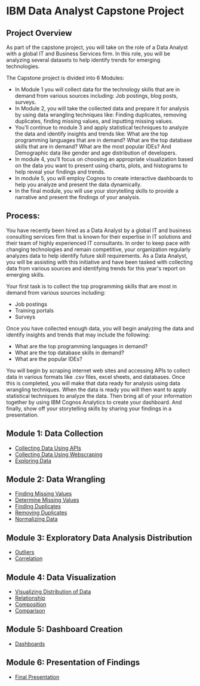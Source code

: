 # IBM Data Analyst Capstone Project

## Project Overview

As part of the capstone project, you will take on the role of a Data Analyst with a global IT and Business Services firm. In this role, you will be analyzing several datasets to help identify trends for emerging technologies. 

The Capstone project is divided into 6 Modules:
* In Module 1 you will collect data for the technology skills that are in demand from various sources including: Job postings, blog posts, surveys.
* In Module 2, you will take the collected data and prepare it for analysis by using data wrangling techniques like: Finding duplicates, removing duplicates, finding missing values, and inputting missing values.
* You’ll continue to module 3 and apply statistical techniques to analyze the data and identify insights and trends like: What are the top programming languages that are in demand? What are the top database skills that are in demand? What are the most popular IDEs? And Demographic data like gender and age distribution of developers.
* In module 4, you’ll focus on choosing an appropriate visualization based on the data you want to present using charts, plots, and histograms to help reveal your findings and trends.
* In module 5, you will employ Cognos to create interactive dashboards to help you analyze and present the data dynamically.
* In the final module, you will use your storytelling skills to provide a narrative and present the findings of your analysis. 

## Process:

You have recently been hired as a Data Analyst by a global IT and business consulting services firm that is known for their expertise in IT solutions and their team of highly experienced IT consultants. In order to keep pace with changing technologies and remain competitive, your organization regularly analyzes data to help identify future skill requirements. 
As a Data Analyst, you will be assisting with this initiative and have been tasked with collecting data from various sources and identifying trends for this year's report on emerging skills. 

Your first task is to collect the top programming skills that are most in demand from various sources including:
* Job postings
* Training portals
* Surveys

Once you have collected enough data, you will begin analyzing the data and identify insights and trends that may include the following:
* What are the top programming languages in demand?
* What are the top database skills in demand?
* What are the popular IDEs?

You will begin by scraping internet web sites and accessing APIs to collect data in various formats like .csv files, excel sheets, and databases. Once this is completed, you will make that data ready for analysis using data wrangling techniques. When the data is ready you will then want to apply statistical techniques to analyze the data. Then bring all of your information together by using IBM Cognos Analytics to create your dashboard. And finally, show off your storytelling skills by sharing your findings in a presentation.

## Module 1: Data Collection
* [Collecting Data Using APIs](https://github.com/PhoneSettPaing/IBM-Data-Analyst-Capstone-Project/blob/main/Collecting%20Data%20Using%20APIs.ipynb)
* [Collecting Data Using Webscraping](https://github.com/PhoneSettPaing/IBM-Data-Analyst-Capstone-Project/blob/main/Web-Scraping-Lab.ipynb)
* [Exploring Data](https://github.com/PhoneSettPaing/IBM-Data-Analyst-Capstone-Project/blob/main/M1ExploreDataSet-lab.ipynb)

## Module 2: Data Wrangling
<a href="https://github.com/PhoneSettPaing/IBM-Data-Analyst-Capstone-Project/blob/main/M2DataWrangling-lab.ipynb">
  <ul>
    <li>Finding Missing Values</li>
    <li>Determine Missing Values</li>
    <li>Finding Duplicates</li>
    <li>Removing Duplicates</li>
    <li>Normalizing Data</li>
  </ul>
</a>

## Module 3: Exploratory Data Analysis Distribution
<a href="https://github.com/PhoneSettPaing/IBM-Data-Analyst-Capstone-Project/blob/main/M3ExploratoryDataAnalysis-lab.ipynb">
  <ul>
    <li>Outliers</li>
    <li>Correlation</li>
  </ul>
</a>

## Module 4: Data Visualization
<a href="https://github.com/PhoneSettPaing/IBM-Data-Analyst-Capstone-Project/blob/main/M4DataVisualization-lab.ipynb">
  <ul>
    <li>Visualizing Distribution of Data</li>
    <li>Relationship</li>
    <li>Composition</li>
    <li>Comparison</li>
  </ul>
</a>

## Module 5: Dashboard Creation
* [Dashboards](https://github.com/PhoneSettPaing/IBM-Data-Analyst-Capstone-Project/tree/main/Dashboard)

## Module 6: Presentation of Findings
* [Final Presentation](https://github.com/PhoneSettPaing/IBM-Data-Analyst-Capstone-Project/blob/main/Analysis%20of%202019%20Stack%20Overflow%20Developer%20Survey.pdf)
